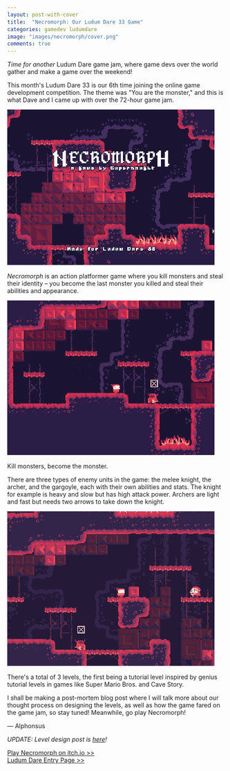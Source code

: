 ```yaml
---
layout: post-with-cover
title:  "Necromorph: Our Ludum Dare 33 Game"
categories: gamedev ludumdare
image: "images/necromorph/cover.png"
comments: true
---
```


_Time for another_ Ludum Dare game jam, where game devs over the world gather and make a game over the weekend!

This month's Ludum Dare 33 is our 6th time joining the online game development competition. The theme was "You are the monster," and this is what Dave and I came up with over the 72-hour game jam.

![](/images/necromorph/title.gif) 

_Necromorph_ is an action platformer game where you kill monsters and steal their identity – you become the last monster you killed and steal their abilities and appearance.

![](/images/necromorph/2.gif)
<p class="img-caption text-center">Kill monsters, become the monster.</p>

There are three types of enemy units in the game: the melee knight, the archer, and the gargoyle, each with their own abilities and stats. The knight for example is heavy and slow but has high attack power. Archers are light and fast but needs two arrows to take down the knight.

![](/images/necromorph/1.gif)

There's a total of 3 levels, the first being a tutorial level inspired by genius tutorial levels in games like Super Mario Bros. and Cave Story.

I shall be making a post-mortem blog post where I will talk more about our thought process on designing the levels, as well as how the game fared on the game jam, so stay tuned! Meanwhile, go play Necromorph!

— Alphonsus

_UPDATE: Level design post is [here](/designing-levels-for-necromorph)!_

[Play Necromorph on itch.io >>](http://supernaught.itch.io/necromorph)
<br>
[Ludum Dare Entry Page >>](http://ludumdare.com/compo/ludum-dare-33/?action=preview&uid=25961)